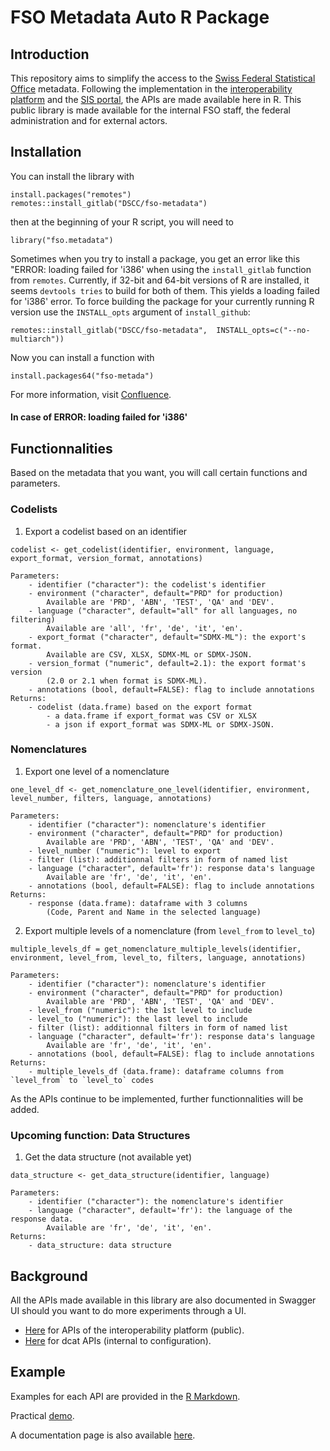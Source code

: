 # FSO Metadata Auto R Package

## Introduction

This repository aims to simplify the access to the [Swiss Federal Statistical Office](https://www.bfs.admin.ch/bfs/en/home.html) metadata. 
Following the implementation in the [interoperability platform](https://www.i14y.admin.ch) and the [SIS portal](https://sharepoint.admin.ch/edi/bfs/fr-ch/News/Pages/go-life-neues-sis-portals.aspx), the APIs are made available here in R.
This public library is made available for the internal FSO staff, the federal administration and for external actors.

## Installation

You can install the library with
```
install.packages("remotes")
remotes::install_gitlab("DSCC/fso-metadata")
```

then at the beginning of your R script, you will need to 
```
library("fso.metadata")
```
Sometimes when you try to install a package, you get an error like this "ERROR: loading failed for 'i386' when using the `install_gitlab` function from `remotes`. Currently, if 32-bit and 64-bit versions of R are installed, it seems `devtools tries` to build for both of them. This yields a loading failed for 'i386' error. To force building the package for your currently running R version use the `INSTALL_opts` argument of `install_github`:
```
remotes::install_gitlab("DSCC/fso-metadata",  INSTALL_opts=c("--no-multiarch"))
```
Now you can install a function with 
```
install.packages64("fso-metada")
```
For more information, visit [Confluence](https://intranet.confluence.bfs.admin.ch/confluence/pages/viewpage.action?pageId=303270710).


#### In case of ERROR: loading failed for 'i386'


## Functionnalities
Based on the metadata that you want, you will call certain functions and parameters. 

### Codelists
1. Export a codelist based on an identifier
```
codelist <- get_codelist(identifier, environment, language, export_format, version_format, annotations)
```

    Parameters:
        - identifier ("character"): the codelist's identifier
        - environment ("character", default="PRD" for production)
            Available are 'PRD', 'ABN', 'TEST', 'QA' and 'DEV'.
        - language ("character", default="all" for all languages, no filtering)
            Available are 'all', 'fr', 'de', 'it', 'en'.
        - export_format ("character", default="SDMX-ML"): the export's format. 
            Available are CSV, XLSX, SDMX-ML or SDMX-JSON.
        - version_format ("numeric", default=2.1): the export format's version 
            (2.0 or 2.1 when format is SDMX-ML).
        - annotations (bool, default=FALSE): flag to include annotations
    Returns:
        - codelist (data.frame) based on the export format
            - a data.frame if export_format was CSV or XLSX
            - a json if export_format was SDMX-ML or SDMX-JSON.


### Nomenclatures
   
1. Export one level of a nomenclature
```
one_level_df <- get_nomenclature_one_level(identifier, environment, level_number, filters, language, annotations)
```

    Parameters:
        - identifier ("character"): nomenclature's identifier
        - environment ("character", default="PRD" for production)
            Available are 'PRD', 'ABN', 'TEST', 'QA' and 'DEV'.
        - level_number ("numeric"): level to export
        - filter (list): additionnal filters in form of named list
        - language ("character", default='fr'): response data's language 
            Available are 'fr', 'de', 'it', 'en'.
        - annotations (bool, default=FALSE): flag to include annotations
    Returns:
        - response (data.frame): dataframe with 3 columns 
            (Code, Parent and Name in the selected language)


2. Export multiple levels of a nomenclature (from `level_from` to `level_to`)
```
multiple_levels_df = get_nomenclature_multiple_levels(identifier, environment, level_from, level_to, filters, language, annotations)
```

    Parameters:
        - identifier ("character"): nomenclature's identifier
        - environment ("character", default="PRD" for production)
            Available are 'PRD', 'ABN', 'TEST', 'QA' and 'DEV'.
        - level_from ("numeric"): the 1st level to include
        - level_to ("numeric"): the last level to include
        - filter (list): additionnal filters in form of named list
        - language ("character", default='fr'): response data's language 
            Available are 'fr', 'de', 'it', 'en'.
        - annotations (bool, default=FALSE): flag to include annotations
    Returns:
        - multiple_levels_df (data.frame): dataframe columns from `level_from` to `level_to` codes


As the APIs continue to be implemented, further functionnalities will be added.


### Upcoming function: Data Structures
1. Get the data structure (not available yet)
```
data_structure <- get_data_structure(identifier, language)
```

    Parameters:
        - identifier ("character"): the nomenclature's identifier
        - language ("character", default='fr'): the language of the response data. 
            Available are 'fr', 'de', 'it', 'en'.
    Returns:
        - data_structure: data structure
        

## Background
All the APIs made available in this library are also documented in Swagger UI should you want to do more experiments through a UI.
- [Here](https://www.i14y.admin.ch/api/index.html) for APIs of the interoperability platform (public).
- [Here](https://dcat.app.cfap02.atlantica.admin.ch/api/index.html) for dcat APIs (internal to configuration).

## Example

Examples for each API are provided in the [R Markdown](https://renkulab.io/gitlab/dscc/metadata-auto-r-library/-/blob/master/example.Rmd).

Practical [demo](https://renkulab.io/gitlab/dscc/metadata-auto-r-library/-/blob/master/demo.R).

A documentation page is also available [here](https://DSCC.gitlab.io/fso-metadata/).
